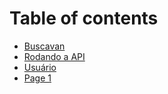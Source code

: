 # Table of contents

* [Buscavan](README.md)
* [Rodando a API](rodando-a-api.md)
* [Usuário](usuario.md)
* [Page 1](page-1.md)
